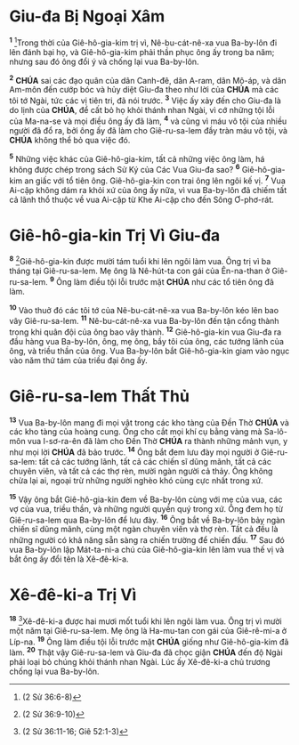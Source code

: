 # Giu-đa Bị Ngoại Xâm
<sup><b>1</b></sup> [^1@-edd7154c-fcb2-4114-947f-e29c02c38b2d]Trong thời của Giê-hô-gia-kim trị vì, Nê-bu-cát-nê-xa vua Ba-by-lôn đi lên đánh bại họ, và Giê-hô-gia-kim phải thần phục ông ấy trong ba năm; nhưng sau đó ông đổi ý và chống lại vua Ba-by-lôn.

<sup><b>2</b></sup> **CHÚA** sai các đạo quân của dân Canh-đê, dân A-ram, dân Mô-áp, và dân Am-môn đến cướp bóc và hủy diệt Giu-đa theo như lời của **CHÚA** mà các tôi tớ Ngài, tức các vị tiên tri, đã nói trước. <sup><b>3</b></sup> Việc ấy xảy đến cho Giu-đa là do lịnh của **CHÚA**, để cất bỏ họ khỏi thánh nhan Ngài, vì cớ những tội lỗi của Ma-na-se và mọi điều ông ấy đã làm, <sup><b>4</b></sup> và cũng vì máu vô tội của nhiều người đã đổ ra, bởi ông ấy đã làm cho Giê-ru-sa-lem đầy tràn máu vô tội, và **CHÚA** không thể bỏ qua việc đó.

<sup><b>5</b></sup> Những việc khác của Giê-hô-gia-kim, tất cả những việc ông làm, há không được chép trong sách Sử Ký của Các Vua Giu-đa sao? <sup><b>6</b></sup> Giê-hô-gia-kim an giấc với tổ tiên ông. Giê-hô-gia-kin con trai ông lên ngôi kế vị. <sup><b>7</b></sup> Vua Ai-cập không dám ra khỏi xứ của ông ấy nữa, vì vua Ba-by-lôn đã chiếm tất cả lãnh thổ thuộc về vua Ai-cập từ Khe Ai-cập cho đến Sông Ơ-phơ-rát.

# Giê-hô-gia-kin Trị Vì Giu-đa
<sup><b>8</b></sup> [^2@-edd7154c-fcb2-4114-947f-e29c02c38b2d]Giê-hô-gia-kin được mười tám tuổi khi lên ngôi làm vua. Ông trị vì ba tháng tại Giê-ru-sa-lem. Mẹ ông là Nê-hút-ta con gái của Ên-na-than ở Giê-ru-sa-lem. <sup><b>9</b></sup> Ông làm điều tội lỗi trước mặt **CHÚA** như các tổ tiên ông đã làm.

<sup><b>10</b></sup> Vào thuở đó các tôi tớ của Nê-bu-cát-nê-xa vua Ba-by-lôn kéo lên bao vây Giê-ru-sa-lem. <sup><b>11</b></sup> Nê-bu-cát-nê-xa vua Ba-by-lôn đến tận cổng thành trong khi quân đội của ông bao vây thành. <sup><b>12</b></sup> Giê-hô-gia-kin vua Giu-đa ra đầu hàng vua Ba-by-lôn, ông, mẹ ông, bầy tôi của ông, các tướng lãnh của ông, và triều thần của ông. Vua Ba-by-lôn bắt Giê-hô-gia-kin giam vào ngục vào năm thứ tám của triều đại ông ấy.

# Giê-ru-sa-lem Thất Thủ
<sup><b>13</b></sup> Vua Ba-by-lôn mang đi mọi vật trong các kho tàng của Đền Thờ **CHÚA** và các kho tàng của hoàng cung. Ông cho cắt mọi khí cụ bằng vàng mà Sa-lô-môn vua I-sơ-ra-ên đã làm cho Đền Thờ **CHÚA** ra thành những mảnh vụn, y như mọi lời **CHÚA** đã bảo trước. <sup><b>14</b></sup> Ông bắt đem lưu đày mọi người ở Giê-ru-sa-lem: tất cả các tướng lãnh, tất cả các chiến sĩ dũng mãnh, tất cả các chuyên viên, và tất cả các thợ rèn, mười ngàn người cả thảy. Ông không chừa lại ai, ngoại trừ những người nghèo khó cùng cực nhất trong xứ.

<sup><b>15</b></sup> Vậy ông bắt Giê-hô-gia-kin đem về Ba-by-lôn cùng với mẹ của vua, các vợ của vua, triều thần, và những người quyền quý trong xứ. Ông đem họ từ Giê-ru-sa-lem qua Ba-by-lôn để lưu đày. <sup><b>16</b></sup> Ông bắt về Ba-by-lôn bảy ngàn chiến sĩ dũng mãnh, cùng một ngàn chuyên viên và thợ rèn. Tất cả đều là những người có khả năng sẵn sàng ra chiến trường để chiến đấu. <sup><b>17</b></sup> Sau đó vua Ba-by-lôn lập Mát-ta-ni-a chú của Giê-hô-gia-kin lên làm vua thế vị và bắt ông ấy đổi tên là Xê-đê-ki-a.

# Xê-đê-ki-a Trị Vì
<sup><b>18</b></sup> [^3@-edd7154c-fcb2-4114-947f-e29c02c38b2d]Xê-đê-ki-a được hai mươi mốt tuổi khi lên ngôi làm vua. Ông trị vì mười một năm tại Giê-ru-sa-lem. Mẹ ông là Ha-mu-tan con gái của Giê-rê-mi-a ở Líp-na. <sup><b>19</b></sup> Ông làm điều tội lỗi trước mặt **CHÚA** giống như Giê-hô-gia-kim đã làm. <sup><b>20</b></sup> Thật vậy Giê-ru-sa-lem và Giu-đa đã chọc giận **CHÚA** đến độ Ngài phải loại bỏ chúng khỏi thánh nhan Ngài. Lúc ấy Xê-đê-ki-a chủ trương chống lại vua Ba-by-lôn.

[^1@-edd7154c-fcb2-4114-947f-e29c02c38b2d]: (2 Sử 36:6-8)
[^2@-edd7154c-fcb2-4114-947f-e29c02c38b2d]: (2 Sử 36:9-10)
[^3@-edd7154c-fcb2-4114-947f-e29c02c38b2d]: (2 Sử 36:11-16; Giê 52:1-3)